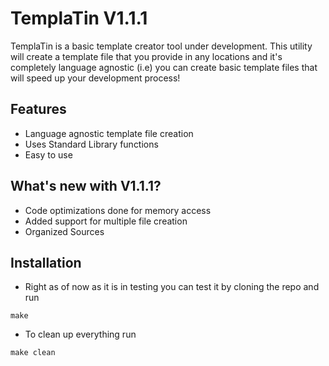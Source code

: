 # TemplaTin V1.1.1

TemplaTin is a basic template creator tool under development. This utility will create a template file that you provide in any locations and it's completely language agnostic (i.e) you can create basic template files that will speed up your development process!

## Features

- Language agnostic template file creation
- Uses Standard Library functions
- Easy to use

## What's new with V1.1.1?

- Code optimizations done for memory access
- Added support for multiple file creation
- Organized Sources

## Installation

- Right as of now as it is in testing you can test it by cloning the repo and run

``` make ```

- To clean up everything run

```make clean```


